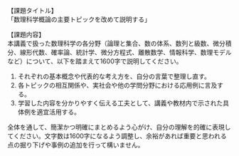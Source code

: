 【課題タイトル】  
「数理科学概論の主要トピックを改めて説明する」

【課題内容】  
本講義で扱った数理科学の各分野（論理と集合、数の体系、数列と級数、微分積分、線形代数、確率論、統計学、微分方程式、離散数学、情報科学、数理モデルなど）について、以下を踏まえて1600字で説明してください。  
1. それぞれの基本概念や代表的な考え方を、自分の言葉で整理し直す。  
2. 各トピックの相互関係や、実社会や他の学問分野における応用例に言及する。  
3. 学習した内容を分かりやすく伝える工夫として、講義や教材内で示された具体例を適宜活用する。  

全体を通して、簡潔かつ明確にまとめるよう心がけ、自分の理解を的確に表現してください。文字数は1600字になるよう調整し、余裕があれば重要と思われる点の掘り下げや事例の追加を行って構いません。
